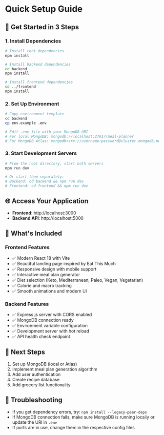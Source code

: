 # Quick Setup Guide

## 🚀 Get Started in 3 Steps

### 1. Install Dependencies
```bash
# Install root dependencies
npm install

# Install backend dependencies
cd backend
npm install

# Install frontend dependencies
cd ../frontend
npm install
```

### 2. Set Up Environment
```bash
# Copy environment template
cd backend
cp env.example .env

# Edit .env file with your MongoDB URI
# For local MongoDB: mongodb://localhost:27017/meal-planner
# For MongoDB Atlas: mongodb+srv://username:password@cluster.mongodb.net/meal-planner
```

### 3. Start Development Servers
```bash
# From the root directory, start both servers
npm run dev

# Or start them separately:
# Backend: cd backend && npm run dev
# Frontend: cd frontend && npm run dev
```

## 🌐 Access Your Application
- **Frontend**: http://localhost:3000
- **Backend API**: http://localhost:5000

## 📝 What's Included

### Frontend Features
- ✅ Modern React 18 with Vite
- ✅ Beautiful landing page inspired by Eat This Much
- ✅ Responsive design with mobile support
- ✅ Interactive meal plan generator
- ✅ Diet selection (Keto, Mediterranean, Paleo, Vegan, Vegetarian)
- ✅ Calorie and macro tracking
- ✅ Smooth animations and modern UI

### Backend Features
- ✅ Express.js server with CORS enabled
- ✅ MongoDB connection ready
- ✅ Environment variable configuration
- ✅ Development server with hot reload
- ✅ API health check endpoint

## 🎯 Next Steps
1. Set up MongoDB (local or Atlas)
2. Implement meal plan generation algorithm
3. Add user authentication
4. Create recipe database
5. Add grocery list functionality

## 🐛 Troubleshooting
- If you get dependency errors, try: `npm install --legacy-peer-deps`
- If MongoDB connection fails, make sure MongoDB is running locally or update the URI in `.env`
- If ports are in use, change them in the respective config files 